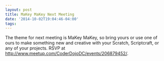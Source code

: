 ```yaml
---
layout: post
title: MaKey MaKey Next Meeting
date: '2014-10-02T19:04:46-04:00'
tags:
---
```

The theme for next meeting is MaKey MaKey, so bring yours or use one of ours to
make something new and creative with your Scratch, Scriptcraft, or any of your
projects. RSVP at http://www.meetup.com/CoderDojoDC/events/206879452/.
